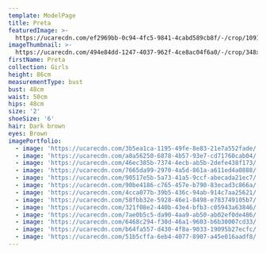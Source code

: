 ```yaml
---
template: ModelPage
title: Preta
featuredImage: >-
  https://ucarecdn.com/ef2969bb-0c94-4fc5-9841-4cabd589cb8f/-/crop/1091x592/0,49/-/preview/
imageThumbnail: >-
  https://ucarecdn.com/494e84dd-1247-4037-962f-4ce8ac04f6a0/-/crop/348x455/41,58/-/preview/
firstName: Preta
collection: Girls
height: 86cm
measurementType: bust
bust: 48cm
waist: 50cm
hips: 48cm
size: '2'
shoeSize: '6'
hair: Dark brown
eyes: Brown
imagePortfolio:
  - image: 'https://ucarecdn.com/3b5ea1ca-1195-49fe-8e83-21e7a552fade/'
  - image: 'https://ucarecdn.com/a8a56250-6878-4b57-93e7-cd71760cab04/'
  - image: 'https://ucarecdn.com/46ec385b-7374-4ecb-ab5b-2defe438f173/'
  - image: 'https://ucarecdn.com/7665da99-2970-4a5d-861a-a611ed4a0888/'
  - image: 'https://ucarecdn.com/90517e5b-5a73-41a5-9ccf-abecada21ec7/'
  - image: 'https://ucarecdn.com/90be4186-c765-457e-b790-83ecad3c866a/'
  - image: 'https://ucarecdn.com/4cca077b-39b5-436c-94ab-914c7aa25621/'
  - image: 'https://ucarecdn.com/58fbb32e-5928-46e1-8498-e783749105b7/'
  - image: 'https://ucarecdn.com/321f08e2-440b-43e4-bfb3-c05943a63846/'
  - image: 'https://ucarecdn.com/7ae0b5c5-da90-4aa9-ab50-ab02ef0de486/'
  - image: 'https://ucarecdn.com/6468c294-f30d-46a1-9603-b6b30007cd33/'
  - image: 'https://ucarecdn.com/b64fa557-d430-4f8a-9033-19095b27ecfc/'
  - image: 'https://ucarecdn.com/51b5cffa-6eb4-4077-8907-a45e016aadf8/'
---
```



